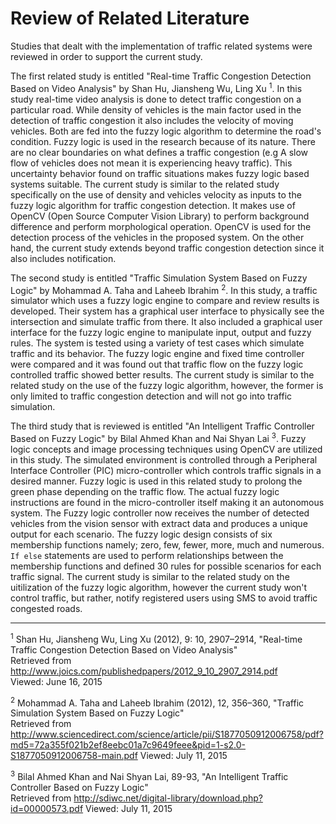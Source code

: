 # Review of Related Literature

Studies that dealt with the implementation of traffic related systems
were reviewed in order to support the current study.

The first related study is entitled "Real-time Traffic Congestion Detection Based on Video Analysis"
by Shan Hu, Jiansheng Wu, Ling Xu <sup>1</sup>. In this study real-time
video analysis is done to detect traffic congestion on a particular road. While density of vehicles is the main
factor used in the detection of traffic congestion it also includes the velocity of moving vehicles.
Both are fed into the fuzzy logic algorithm to determine the road's condition.
Fuzzy logic is used in the research because of its nature. There are no clear boundaries
on what defines a traffic congestion (e.g A slow flow of vehicles does not mean it is experiencing heavy traffic).
This uncertainty behavior found on traffic situations makes fuzzy logic based systems suitable.
The current study is similar to the related study specifically on the use of density and vehicles velocity as
inputs to the fuzzy logic algorithm for traffic congestion detection.
It makes use of OpenCV (Open Source Computer Vision Library)
to perform background difference and perform morphological operation.
OpenCV is used for the detection process of the vehicles in the proposed system.
On the other hand, the current study extends beyond traffic congestion detection since it also includes notification.

The second study is entitled "Traffic Simulation System Based on Fuzzy Logic" by Mohammad A. Taha and Laheeb Ibrahim <sup>2</sup>.
In this study, a traffic simulator which uses a fuzzy logic engine to compare and review results is developed.
Their system has a graphical user interface to physically see the intersection and simulate traffic from there. It
also included a graphical user interface for the fuzzy logic engine to manipulate input, output and fuzzy rules. The
system is tested using a variety of test cases which simulate traffic and its behavior. The fuzzy logic engine and fixed
time controller were compared and it was found out that traffic flow on the fuzzy logic controlled traffic showed better results.
The current study is similar to the related study on the use of the fuzzy logic algorithm, however, the former is only limited
to traffic congestion detection and will not go into traffic simulation.

The third study that is reviewed is entitled "An Intelligent Traffic Controller Based on Fuzzy Logic" by Bilal Ahmed Khan and
Nai Shyan Lai <sup>3</sup>. Fuzzy logic concepts and image processing techniques using OpenCV are utilized in this study.
The simulated environment is controlled through a Peripheral Interface Controller (PIC) micro-controller which controls traffic signals
in a desired manner. Fuzzy logic is used in this related study to prolong the green phase depending on the traffic flow. The actual
fuzzy logic instructions are found in the micro-controller itself making it an autonomous system. The Fuzzy logic controller
now receives the number of detected vehicles from the vision sensor with extract data and produces a unique output for each
scenario. The fuzzy logic design consists of six membership functions namely; zero, few, fewer, more, much and numerous.
`If else` statements are used to perform relationships between the membership functions and defined 30 rules for
possible scenarios for each traffic signal. The current study is similar to the related study on the uitilization of the
fuzzy logic algorithm, however the current study won't control traffic, but rather, notify registered users using SMS to
avoid traffic congested roads.

---

<sup>1</sup> Shan Hu, Jiansheng Wu, Ling Xu (2012), 9: 10,  2907–2914, "Real-time Traffic Congestion Detection Based on Video Analysis"  
Retrieved from http://www.joics.com/publishedpapers/2012_9_10_2907_2914.pdf  
Viewed: June 16, 2015  

<sup>2</sup> Mohammad A. Taha and Laheeb Ibrahim (2012), 12, 356–360, "Traffic Simulation System Based on Fuzzy Logic"  
Retrieved from http://www.sciencedirect.com/science/article/pii/S1877050912006758/pdf?md5=72a355f021b2ef8eebc01a7c9649feee&pid=1-s2.0-S1877050912006758-main.pdf
Viewed: July 11, 2015  

<sup>3</sup> Bilal Ahmed Khan and Nai Shyan Lai, 89-93, "An Intelligent Traffic Controller Based on Fuzzy Logic"  
Retrieved from http://sdiwc.net/digital-library/download.php?id=00000573.pdf
Viewed: July 11, 2015  
